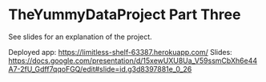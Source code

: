 # TheYummyDataProject Part Three

See slides for an explanation of the project.

Deployed app: https://limitless-shelf-63387.herokuapp.com/ 
Slides: https://docs.google.com/presentation/d/15xewUXU8Ua_V59ssmCbXh6e44A7-2fU_Gdff7qqoFGQ/edit#slide=id.g3d8397881e_0_26
